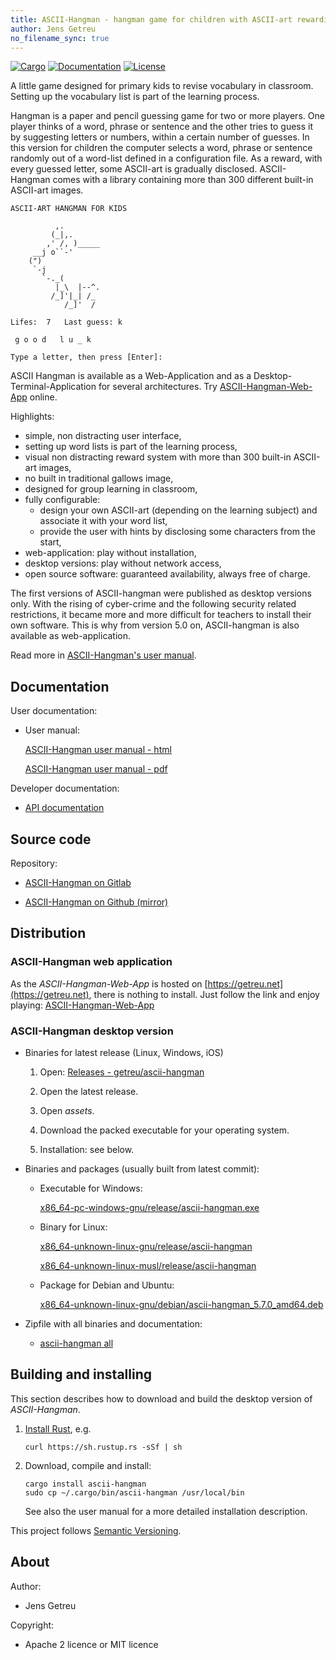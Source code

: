 ```yaml
---
title: ASCII-Hangman - hangman game for children with ASCII-art rewarding
author: Jens Getreu
no_filename_sync: true
---
```


[![Cargo](https://img.shields.io/crates/v/ascii-hangman.svg)](
https://crates.io/crates/ascii-hangman)
[![Documentation](https://docs.rs/ascii-hangman/badge.svg)](
https://docs.rs/ascii-hangman)
[![License](https://img.shields.io/badge/license-MIT%2FApache--2.0-blue.svg)](
https://gitlab.com/getreu/ascii-hangman)

A little game designed for primary kids to revise vocabulary in classroom.
Setting up the vocabulary list is part of the learning process.

Hangman is a paper and pencil guessing game for two or more players.  One
player thinks of a word, phrase or sentence and the other tries to guess it by
suggesting letters or numbers, within a certain number of guesses. In this
version for children the computer selects a word, phrase or sentence randomly
out of a word-list defined in a configuration file. As a reward, with every
guessed letter, some ASCII-art is gradually disclosed. ASCII-Hangman comes
with a library containing more than 300 different built-in ASCII-art images.

```
ASCII-ART HANGMAN FOR KIDS

          ,.
         (_|,.
        ,' /, )_____
     __j o``-'
    (")
     `-j
       `-._(
          |_\  |--^.
         /_]'|_| /_
            /_]'  /

Lifes:	7 	Last guess: k

 g o o d   l u _ k

Type a letter, then press [Enter]:
```

ASCII Hangman is available as a Web-Application and as a Desktop-Terminal-Application for several architectures.
Try [ASCII-Hangman-Web-App](/projects/ascii-hangman/web-app/) online.

Highlights:

- simple, non distracting user interface,
- setting up word lists is part of the learning process,
- visual non distracting reward system with more than 300 built-in ASCII-art images,
- no built in traditional gallows image,
- designed for group learning in classroom,
- fully configurable:
  * design your own ASCII-art (depending on the learning subject) and associate it
    with your word list,
  * provide the user with hints by disclosing some characters from the start,
- web-application: play without installation,
- desktop versions: play without network access,
- open source software: guaranteed availability, always free of charge.

The first versions of ASCII-hangman were published as desktop versions only.
With the rising of cyber-crime and the following security related restrictions,
it became more and more difficult for teachers to install their own software.
This is why from version 5.0 on, ASCII-hangman is also available as
web-application.

Read more in [ASCII-Hangman's user manual](/projects/ascii-hangman/ascii-hangman--manual.html).


## Documentation

User documentation:

* User manual:

  [ASCII-Hangman user manual - html](/projects/ascii-hangman/ascii-hangman--manual.html)

  [ASCII-Hangman user manual - pdf](/_downloads/ascii-hangman--manual.pdf)


Developer documentation:

* [API documentation](/projects/ascii-hangman/_downloads/doc/ascii_hangman/)


## Source code

Repository:

* [ASCII-Hangman on Gitlab](https://gitlab.com/getreu/ascii-hangman)

* [ASCII-Hangman on Github (mirror)](https://gitlab.com/getreu/ascii-hangman)


## Distribution

### ASCII-Hangman web application

As the _ASCII-Hangman-Web-App_ is hosted on
[https://getreu.net](https://getreu.net), there is nothing to
install.  Just follow the link and enjoy playing:
[ASCII-Hangman-Web-App](/projects/ascii-hangman/web-app/)

### ASCII-Hangman desktop version

* Binaries for latest release (Linux, Windows, iOS)

    1. Open: [Releases - getreu/ascii-hangman](https://github.com/getreu/ascii-hangman/releases)

    2. Open the latest release.

    3. Open *assets*.

    4. Download the packed executable for your operating system.

    5. Installation: see below.

* Binaries and packages (usually built from latest commit):

  - Executable for Windows:

    [x86_64-pc-windows-gnu/release/ascii-hangman.exe](/projects/ascii-hangman/_downloads/x86_64-pc-windows-gnu/release/ascii-hangman.exe)

  - Binary for Linux:

    [x86_64-unknown-linux-gnu/release/ascii-hangman](/projects/ascii-hangman/_downloads/x86_64-unknown-linux-gnu/release/ascii-hangman)

    [x86_64-unknown-linux-musl/release/ascii-hangman](/projects/ascii-hangman/_downloads/x86_64-unknown-linux-musl/release/ascii-hangman)

  - Package for Debian and Ubuntu:

    [x86_64-unknown-linux-gnu/debian/ascii-hangman_5.7.0_amd64.deb](/projects/ascii-hangman/_downloads/x86_64-unknown-linux-gnu/debian/ascii-hangman_5.7.0_amd64.deb)


* Zipfile with all binaries and documentation:

  - [ascii-hangman all](/_downloads/ascii-hangman.zip)



## Building and installing

This section describes how to download and build the desktop version
of _ASCII-Hangman_.

1. [Install Rust](https://www.rust-lang.org/tools/install), e.g.

       curl https://sh.rustup.rs -sSf | sh

2. Download, compile and install:

       cargo install ascii-hangman
       sudo cp ~/.cargo/bin/ascii-hangman /usr/local/bin

   See also the user manual for a more detailed installation description.

This project follows [Semantic Versioning](https://semver.org/).



## About

Author:

* Jens Getreu

Copyright:

* Apache 2 licence or MIT licence

<!--
Build status:

* ![status](https://travis-ci.org/getreu/ascii-hangman.svg?branch=master)
-->
